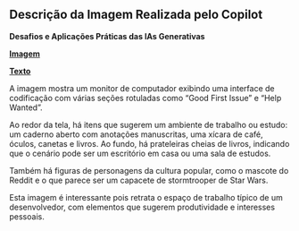 ## Descrição da Imagem Realizada pelo Copilot
**Desafios e Aplicações Práticas das IAs Generativas**

**[Imagem](/outputs/DesafioseAplicacoesPraticasdasIAsGenerativas.png)**

**[Texto](/inputs/DesafioseAplicaçõesPráticasdasIAsGenerativas.md)**

A imagem mostra um monitor de computador exibindo uma interface de codificação com várias seções rotuladas como “Good First Issue” e “Help Wanted”.

Ao redor da tela, há itens que sugerem um ambiente de trabalho ou estudo: um caderno aberto com anotações manuscritas, uma xícara de café, óculos, canetas e livros. Ao fundo, há prateleiras cheias de livros, indicando que o cenário pode ser um escritório em casa ou uma sala de estudos.

Também há figuras de personagens da cultura popular, como o mascote do Reddit e o que parece ser um capacete de stormtrooper de Star Wars.

Esta imagem é interessante pois retrata o espaço de trabalho típico de um desenvolvedor, com elementos que sugerem produtividade e interesses pessoais.
